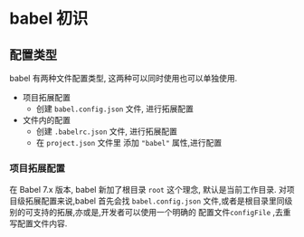 # babel 初识

## 配置类型

babel 有两种文件配置类型, 这两种可以同时使用也可以单独使用.

+ 项目拓展配置
  + 创建 `babel.config.json`  文件, 进行拓展配置
+ 文件内的配置
  + 创建 `.babelrc.json` 文件, 进行拓展配置
  + 在 `project.json` 文件里 添加 `"babel"` 属性,进行配置

### 项目拓展配置

在 Babel 7.x 版本, babel 新加了根目录 `root` 这个理念, 默认是当前工作目录. 对项目级拓展配置来说,babel 首先会找 `babel.config.json` 文件,或者是根目录里同级别的可支持的拓展,亦或是,开发者可以使用一个明确的 配置文件`configFile` ,去重写配置文件内容.



